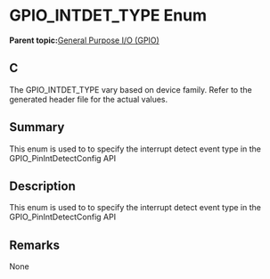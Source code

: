 # GPIO\_INTDET\_TYPE Enum

**Parent topic:**[General Purpose I/O \(GPIO\)](GUID-ED544C7D-3D20-4AEC-99CF-5926C66E9EC7.md)

## C

The GPIO\_INTDET\_TYPE vary based on device family. Refer to the generated header file for the actual values.

## Summary

This enum is used to to specify the interrupt detect event type in the GPIO\_PinIntDetectConfig API

## Description

This enum is used to to specify the interrupt detect event type in the GPIO\_PinIntDetectConfig API

## Remarks

None

